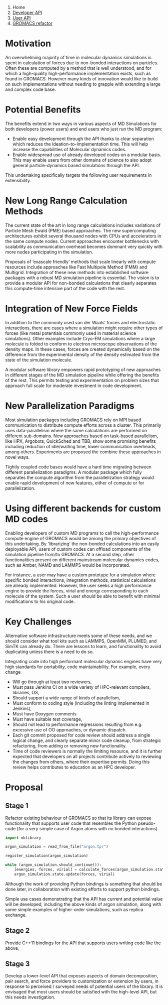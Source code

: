 <nav aria-label="breadcrumb">
  <ol class="breadcrumb">
    <li class="breadcrumb-item active" aria-current="page">Home</li>
    <li class="breadcrumb-item"><a href="/molecular_dynamics/dev/">Developer API</a></li>
    <li class="breadcrumb-item"><a href="/molecular_dynamics/user/">User API</a></li>
    <li class="breadcrumb-item"><a href="/molecular_dynamics/gromacs/">GROMACS refactor</a></li>
  </ol>
</nav>

# Motivation

An overwhelming majority of time in molecular dynamics simulations is spent in calculation of forces due to non-bonded interactions on particles. Often these are computed by a method that is well understood, and for which a high-quality high-performance implementation exists, such as found in GROMACS. However many kinds of innovation would like to build on such implementations without needing to grapple with extending a large and complex code base.

# Potential Benefits

The benefits extend in two ways in various aspects of MD Simulations for both developers (power users) and end users who just run the MD program:

+ Enable easy development through the API thanks to clear separation which reduces the Ideation-to-Implementation time. This will help increase the capabilities of Molecular dynamics codes.
+ Enable widespread use of already developed codes on a modular basis. This may enable users from other domains of science to also adopt general particle-dynamics based simulations through the API.

This undertaking specifically targets the following user requirements in extensibility.

# New Long Range Calculation Methods

The current state of the art in long range calculations includes variations of Particle Mesh Ewald (PME) based approaches. The new supercomputing architectures exhibit several thousand nodes with CPUs and accelerators in the same compute nodes. Current approaches encounter bottlenecks with scalability as communication overhead becomes dominant very quickly with more nodes participating in the simulation.

Proposals of ‘exascale friendly’ methods that scale linearly with compute resources include approaches like Fast Multipole Method (FMM) and Multigrid. Integration of these new methods into established software packages with a robust MD simulation pipeline is essential. The vision is to provide a modular API for non-bonded calculations that clearly separates this compute-time intensive part of the code with the rest.

# Integration of New Force Fields

In addition to the commonly used van der Waals’ forces and electrostatic interactions, there are cases where a simulation might require other types of forces (like metal potentials commonly used in material science simulations). Other examples include Cryo-EM simulations where a large molecule is folded to conform to electron microscope observations of the density maps. In these cases, forces are created dynamically based on the difference from the experimental density of the density estimated from the state of the simulation molecule.

A modular software library empowers rapid prototyping of new approaches in different stages of the MD simulation pipeline while offering the benefits of the rest. This permits testing and experimentation on problem sizes that approach full scale for moderate investment in code development.

# New Parallelization Paradigms

Most simulation packages including GROMACS rely on MPI based communication to distribute compute efforts across a cluster. This primarily uses data-parallelism where the same calculations are performed on different sub-domains. New approaches based on task-based parallelism, like HPX, Argobots, QuickSched and TBB, show some promising benefits including reduction of idle/waiting time, lower communication overheads, among others. Experiments are proposed the combine these approaches in novel ways.

Tightly coupled code bases would have a hard time migrating between different parallelization paradigms. A modular package which fully separates the compute algorithm from the parallelization strategy would enable rapid development of new features, either of compute or for parallelization.

# Using different backends for custom MD codes

Enabling developers of custom MD programs to call the high-performance compute engine of GROMACS would be among the primary objectives of this undertaking. By ‘librarizing’ the non-bonded calculations into an easily deployable API, users of custom codes can offload components of the simulation pipeline from/to GROMACS. At a second step, other functionalities present on different mainstream molecular dynamics codes, such as Amber, NAMD and LAMMPS would be incorporated.

For instance, a user may have a custom prototype for a simulation where specific bonded interactions, integration methods, statistical calculations are already implemented. However, the user seeks a high performance engine to provide the forces, virial and energy corresponding to each molecule of the system. Such a user should be able to benefit with minimal modifications to his original code.

<!-- This would increase the userbase of high performant molecular dynamics codes, who primarily consist of those using it as a stand-alone program providing the whole MD pipeline. Modularization would enable use of specific components of GROMACS, namely the non-bonded interactions in more projects in the research community, across several disciplines.
 -->
# Key Challenges

Alternative software infrastructure meets some of these needs, and we should consider what tool kits such as LAMMPS, OpenMM, PLUMED, and SimTK can already do. There are lessons to learn, and functionality to avoid duplicating unless there is a need to do so.

Integrating code into high performant molecular dynamic engines have very high standards for portability, code maintainability. For example, every change
+ Will go through at least two reviewers,
+ Must pass Jenkins CI on a wide variety of HPC-relevant compilers, libraries, OS,
+ Should support a wide range of kinds of parallelism,
+ Must conform to coding style (including the linting implemented in Jenkins),
+ Must have Doxygen comments
+ Must have suitable test coverage,
+ Should not lead to performance regressions resulting from e.g. excessive use of OO approaches, or dynamic dispatch.
+ Each git commit proposed for code review should address a single logical change, and clearly separate minor code cleanup, from strategic refactoring, from adding or removing new functionality.
+ Time of code reviewers is normally the limiting resource, and it is further expected that developers on all projects contribute actively to reviewing the changes from others, where their expertise permits. Doing this review helps contributes to education as an HPC developer.

# Proposal

## Stage 1

Refactor existing behaviour of GROMACS so that its library can expose functionality that supports user code that resembles the Python pseudo-code (for a very simple case of Argon atoms with no bonded interactions).


```python
import nblibrary

argon_simulation = read_from_file("argon.tpr")

register_simulation(argon_simulation)

while (argon_simulation.should_continue()):
    [energies, forces, virial] = calculate_forces(argon_simulation.state)
    argon_simulation.state.update(forces, virial)
```

Although the work of providing Python bindings is something that should be done later, in collaboration with existing efforts to support python bindings.

Simple use cases demonstrating that the API has current and potential value will be developed, including the above kinds of argon simulation, along with some simple examples of higher-order simulations, such as replica exchange.

## Stage 2

Provide C++11 bindings for the API that supports users writing code like the above,

## Stage 3

Develop a lower-level API that exposes aspects of domain decomposition, pair search, and force providers to customization or extension by users, in response to perceived / surveyed needs of potential users of the library. It is envisaged that most users should be satisfied with the high-level API, but this needs investigation.


